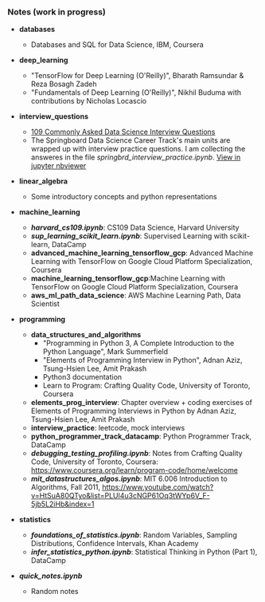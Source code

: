 ### Notes (work in progress)

* **databases**
    * Databases and SQL for Data Science, IBM, Coursera

* **deep_learning**
    * "TensorFlow for Deep Learning (O'Reilly)", Bharath Ramsundar & Reza Bosagh Zadeh
    * "Fundamentals of Deep Learning (O'Reilly)", Nikhil Buduma with contributions by Nicholas Locascio 
  
* **interview_questions**   
    * [109 Commonly Asked Data Science Interview Questions](https://nbviewer.jupyter.org/github/arstepanyan/Notes/blob/master/interview_questions/109_interview_questions.ipynb)
    * The Springboard Data Science Career Track's main units are wrapped up with interview practice questions. I am collecting the answeres in the file *springbrd_interview_practice.ipynb*. [View in jupyter nbviewer](https://nbviewer.jupyter.org/github/arstepanyan/Notes/blob/master/interview_questions/springbrd_interview_practice.ipynb)  
  
* **linear_algebra**
    * Some introductory concepts and python representations

* **machine_learning**  
    * ***harvard_cs109.ipynb***: CS109 Data Science, Harvard University 
    * ***sup_learning_scikit_learn.ipynb***: Supervised Learning with scikit-learn, DataCamp
    * **advanced_machine_learning_tensorflow_gcp**: Advanced Machine Learning with TensorFlow on Google Cloud Platform Specialization, Coursera
    * **machine_learning_tensorflow_gcp**:Machine Learning with TensorFlow on Google Cloud Platform Specialization, Coursera
    * **aws_ml_path_data_science**: AWS Machine Learning Path, Data Scientist

* **programming**
    * **data_structures_and_algorithms**
        * "Programming in Python 3, A Complete Introduction to the Python Language", Mark Summerfield
        * "Elements of Programming Interview in Python", Adnan Aziz, Tsung-Hsien Lee, Amit Prakash
        * Python3 documentation
        * Learn to Program: Crafting Quality Code, University of Toronto, Coursera
    * **elements_prog_interview**: Chapter overview + coding exercises of Elements of Programming Interviews in Python by Adnan Aziz, Tsung-Hsien Lee, Amit Prakash
    * **interview_practice**: leetcode, mock interviews
    * **python_programmer_track_datacamp**: Python Programmer Track, DataCamp
    * ***debugging_testing_profiling.ipynb***: Notes from Crafting Quality Code, University of Toronto, Coursera: https://www.coursera.org/learn/program-code/home/welcome
    * ***mit_datastructures_algos.ipynb***: MIT 6.006 Introduction to Algorithms, Fall 2011, https://www.youtube.com/watch?v=HtSuA80QTyo&list=PLUl4u3cNGP61Oq3tWYp6V_F-5jb5L2iHb&index=1 
  
* **statistics** 
    * ***foundations_of_statistics.ipynb***: Random Variables, Sampling Distributions, Confidence Intervals, Khan Academy
    * ***infer_statistics_python.ipynb***: Statistical Thinking in Python (Part 1), DataCamp

* ***quick_notes.ipynb***
    * Random notes
